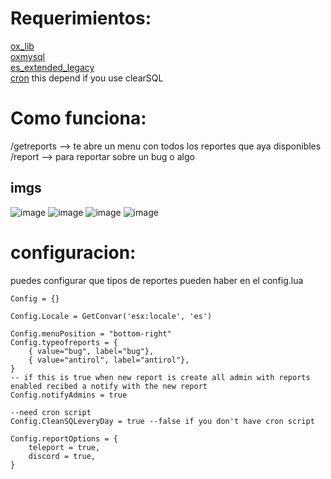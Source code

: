 # Requerimientos:
[ox_lib](https://github.com/overextended/ox_lib) \
[oxmysql](https://github.com/overextended/oxmysql) \
[es_extended_legacy](https://github.com/esx-framework/esx_core) \
[cron](https://github.com/esx-framework/esx_core) this depend if you use clearSQL

# Como funciona:
/getreports --> te abre un menu con todos los reportes que aya disponibles \
/report --> para reportar sobre un bug o algo

## imgs
![image](https://user-images.githubusercontent.com/73949396/235352285-7e36dd68-8f1f-4cff-9e0b-2f6c0f84e5d4.png)
![image](https://user-images.githubusercontent.com/73949396/235352302-549d6dc5-69f5-4e4a-94f0-5b80cd5f010d.png)
![image](https://user-images.githubusercontent.com/73949396/235352310-73a25204-38e1-497a-bf57-af4ffabd7f89.png)
![image](https://user-images.githubusercontent.com/73949396/235352314-c4e2c7f2-57f7-426b-a14a-9c1874ae2940.png)



# configuracion:
puedes configurar que tipos de reportes pueden haber en el config.lua 

```
Config = {}

Config.Locale = GetConvar('esx:locale', 'es')

Config.menuPosition = "bottom-right"
Config.typeofreports = {
    { value="bug", label="bug"},
    { value="antirol", label="antirol"},
}
-- if this is true when new report is create all admin with reports enabled recibed a notify with the new report
Config.notifyAdmins = true

--need cron script
Config.CleanSQLeveryDay = true --false if you don't have cron script

Config.reportOptions = {
    teleport = true,
    discord = true,
}
```

